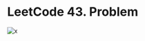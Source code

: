 # LeetCode 43. Problem

![x](https://github.com/yigitboracagiran/TR_Iki_String_Sayiyi_Carpma/assets/111417887/93d844a7-5656-4b75-8e97-8213b98b1d78)

